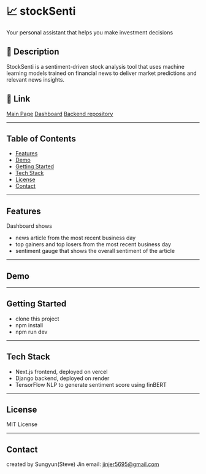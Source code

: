 # 📈 stockSenti
Your personal assistant that helps you make investment decisions

## 📌 Description
StockSenti is a sentiment-driven stock analysis tool that uses machine learning models trained on financial news to deliver market predictions and relevant news insights.

## 🔗 Link

<a href="https://stock-senti.vercel.app">Main Page</a>
<a href="https://stock-senti.vercel.app/dashboard">Dashboard</a>
<a href="https://github.com/hiimstevejin/stock-senti-backend">Backend repository</a>

---

## Table of Contents
- [Features](#features)
- [Demo](#demo)
- [Getting Started](#getting-started)
- [Tech Stack](#tech-stack)
- [License](#license)
- [Contact](#contact)

---

## Features
Dashboard shows
- news article from the most recent business day
- top gainers and top losers from the most recent business day
- sentiment gauge that shows the overall sentiment of the article

---

## Demo

---

## Getting Started

- clone this project
- npm install
- npm run dev 

---

## Tech Stack
- Next.js frontend, deployed on vercel
- Django backend, deployed on render
- TensorFlow NLP to generate sentiment score using finBERT

---

## License

MIT License

---

## Contact
created by Sungyun(Steve) Jin
email: jinjer5695@gmail.com